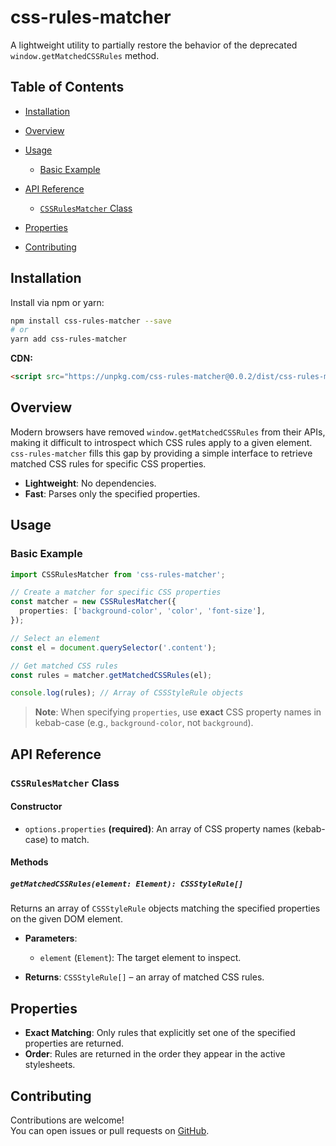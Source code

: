 # css-rules-matcher

A lightweight utility to partially restore the behavior of the deprecated `window.getMatchedCSSRules` method.

## Table of Contents

* [Installation](#installation)
* [Overview](#overview)
* [Usage](#usage)

    * [Basic Example](#basic-example)
* [API Reference](#api-reference)

    * [`CSSRulesMatcher` Class](#cssrulesmatcher-class)
* [Properties](#properties)
* [Contributing](#contributing)

## Installation

Install via npm or yarn:

```bash
npm install css-rules-matcher --save
# or
yarn add css-rules-matcher
```

**CDN:**
```html
<script src="https://unpkg.com/css-rules-matcher@0.0.2/dist/css-rules-matcher.umd.cjs"></script>
```

## Overview

Modern browsers have removed `window.getMatchedCSSRules` from their APIs, making it difficult to introspect which CSS rules apply to a given element. `css-rules-matcher` fills this gap by providing a simple interface to retrieve matched CSS rules for specific CSS properties.

* **Lightweight**: No dependencies.
* **Fast**: Parses only the specified properties.

## Usage

### Basic Example

```ts
import CSSRulesMatcher from 'css-rules-matcher';

// Create a matcher for specific CSS properties
const matcher = new CSSRulesMatcher({
  properties: ['background-color', 'color', 'font-size'],
});

// Select an element
const el = document.querySelector('.content');

// Get matched CSS rules
const rules = matcher.getMatchedCSSRules(el);

console.log(rules); // Array of CSSStyleRule objects
```

> **Note**: When specifying `properties`, use **exact** CSS property names in kebab-case (e.g., `background-color`, not `background`).

## API Reference

### `CSSRulesMatcher` Class

#### Constructor

* `options.properties` **(required)**: An array of CSS property names (kebab-case) to match.

#### Methods

##### `getMatchedCSSRules(element: Element): CSSStyleRule[]`

Returns an array of `CSSStyleRule` objects matching the specified properties on the given DOM element.

* **Parameters**:

    * `element` (`Element`): The target element to inspect.
* **Returns**: `CSSStyleRule[]` – an array of matched CSS rules.

## Properties

* **Exact Matching**: Only rules that explicitly set one of the specified properties are returned.
* **Order**: Rules are returned in the order they appear in the active stylesheets.

## Contributing

Contributions are welcome!  
You can open issues or pull requests on [GitHub](https://github.com/belousovjr/css-rules-matcher).
